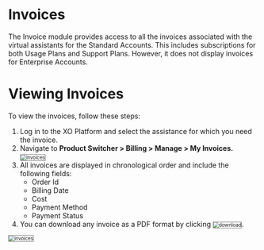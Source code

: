 
# Invoices

The Invoice module provides access to all the invoices associated with the virtual assistants for the Standard Accounts. This includes subscriptions for both Usage Plans and Support Plans. However, it does not display invoices for Enterprise Accounts.

# Viewing Invoices

To view the invoices, follow these steps:

1. Log in to the XO Platform and select the assistance for which you need the invoice.
2. Navigate to **Product Switcher > Billing > Manage > My Invoices.**
    <img src="../images/invoices.gif" alt="invoices" title="invoices" style="border:1px solid gray; zoom:70%;">
3. All invoices are displayed in chronological order and include the following fields:
    * Order Id
    * Billing Date
    * Cost
    * Payment Method
    * Payment Status
4. You can download any invoice as a PDF format by clicking  <img src="../images/download.png" alt="download" title="download" style="border:1px solid gray; zoom:70%;">.   

 <img src="../images/invoices1.png" alt="invoices" title="invoices" style="border:1px solid gray; zoom:70%;">

